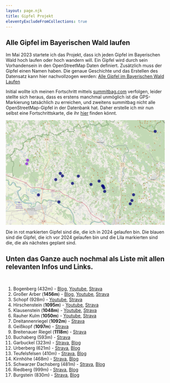 ```yaml
---
layout: page.njk
title: Gipfel Projekt
eleventyExcludeFromCollections: true
---
```


## Alle Gipfel im Bayerischen Wald laufen

Im Mai 2023 startete ich das Projekt, dass ich jeden Gipfel im
Bayerischen Wald hoch laufen oder hoch wandern will. Ein Gipfel wird
durch sein Vorhandensein in den OpenStreetMap Daten definiert.
Zusätzlich muss der Gipfel einen Namen haben. Die genaue Geschichte und
das Erstellen des Datensatz kann hier nachvollzogen werden: [Alle Gipfel
im Bayerischen Wald
Laufen](/posts/2023-05-06-Alle-Gipfel-im-bayerischen-Wald)

Initial wollte ich meinen Fortschritt mittels
[summitbag.com](summitbag.com) verfolgen, leider stellte sich heraus,
dass es erstens manchmal unmöglich ist die GPS-Markierung tatsächlich zu
erreichen, und zweitens summitbag nicht alle OpenStreetMap-Gipfel in der
Datenbank hat. Daher erstelle ich mir nun selbst eine Fortschrittskarte,
die ihr
<a href='https://raincastle.blog/assets/peaks_progress.html' data-umami-event="peaks_map">hier</a>
finden könnt.

[<img src='/assets/images/2024/progress_240112.png' class='w-4/5' data-umami-event="peaks_map" align='center'/>](/assets/images/2024/progress_240112.png)

Die in rot markierten Gipfel sind die, die ich in 2024 gelaufen bin. Die blauen sind die Gipfel, die ich vor 2024 gelaufen bin und die Lila markierten sind die, die als nächstes geplant sind.

## Unten das Ganze auch nochmal als Liste mit allen relevanten Infos und Links.

<br>

1.  Bogenberg (432m) -
    [Blog](/posts/2022-03-09-trailrunning-am-bogenberg),
    <a href='https://www.youtube.com/watch?v=Jads8edKb_8&t=3s' class='external' target='_blank' rel='noopener'>Youtube</a>,
    <a href='https://www.strava.com/activities/6771492971' class='external' target='_blank' rel='noopener'>Strava</a>
2.  Großer Arber (**1456m**) -
    [Blog](/posts/2020-07-09-corona-aerob-fokus-und-ersatzwettkaempfe),
    <a href='https://youtu.be/W4YSJA2AR10' class='external' target='_blank' rel='noopener'>Youtube</a>,
    <a href='https://www.strava.com/activities/3726015438' class='external' target='_blank' rel='noopener'>Strava</a>
3.  Schopf (928m) -
    <a href='https://youtu.be/6_o4I1SRyh8' class='external' target='_blank' rel='noopener'>Youtube</a>,
    <a href='https://www.strava.com/activities/3759672769' class='external' target='_blank' rel='noopener'>Strava</a>
4.  Hirschenstein (**1095m**) -
    <a href='https://youtu.be/6_o4I1SRyh8' class='external' target='_blank' rel='noopener'>Youtube</a>,
    <a href='https://www.strava.com/activities/3759672769' class='external' target='_blank' rel='noopener'>Strava</a>
5.  Klausenstein (**1048m**) -
    <a href='https://youtu.be/6_o4I1SRyh8' class='external' target='_blank' rel='noopener'>Youtube</a>,
    <a href='https://www.strava.com/activities/3759672769' class='external' target='_blank' rel='noopener'>Strava</a>
6.  Rauher Kulm (**1050m**) -
    <a href='https://youtu.be/6_o4I1SRyh8' class='external' target='_blank' rel='noopener'>Youtube</a>,
    <a href='https://www.strava.com/activities/3759672769' class='external' target='_blank' rel='noopener'>Strava</a>
7.  Dreitannenriegel (**1092m**) -
    <a href='https://www.strava.com/activities/4052539067' class='external' target='_blank' rel='noopener'>Strava</a>
8.  Geißkopf (**1097m**) -
    <a href='https://www.strava.com/activities/4052539067' class='external' target='_blank' rel='noopener'>Strava</a>
9.  Breitenauer Riegel (**1118m**) -
    <a href='https://www.strava.com/activities/4052539067' class='external' target='_blank' rel='noopener'>Strava</a>
10. Buchaberg (593m) -
    <a href='https://www.strava.com/activities/7289236773' class='external' target='_blank' rel='noopener'>Strava</a>
11. Garbuckel (323m) -
    <a href='https://www.strava.com/activities/9186441198' class='external' target='_blank' rel='noopener'>Strava</a>,
    [Blog](/posts/2023-06-02-Gipfel-11-Garbuckel)
12. Urberberg (621m) -
    <a href='https://www.strava.com/activities/9243414805' class='external' target='_blank' rel='noopener'>Strava</a>,
    [Blog](/posts/2023-06-11-Gipfel-12-Urberberg)
13. Teufelsfelsen (410m) -
    <a href='https://www.strava.com/activities/9637744036' class='external' target='_blank' rel='noopener'>Strava</a>,
    [Blog](/posts/2023-08-13-Teufelsfelsen)
14. Kirnhöhe (468m) -
    <a href='https://www.strava.com/activities/9637744036' class='external' target='_blank' rel='noopener'>Strava</a>,
    [Blog](/posts/2023-08-13-Teufelsfelsen)
15. Schwarzer Dachsberg (481m) -
    <a href='https://www.strava.com/activities/9637744036' class='external' target='_blank' rel='noopener'>Strava</a>,
    [Blog](/posts/2023-08-13-Teufelsfelsen)
16. Riedberg (999m) - <a href='https://www.strava.com/activities/9909896815' class='external' target='_blank' rel='noopener'>Strava</a>,
    [Blog](/posts/2023-09-25-riedberg-burgstein)
17. Burgstein (830m) - <a href='https://www.strava.com/activities/9909896815' class='external' target='_blank' rel='noopener'>Strava</a>,
    [Blog](/posts/2023-09-25-riedberg-burgstein)
